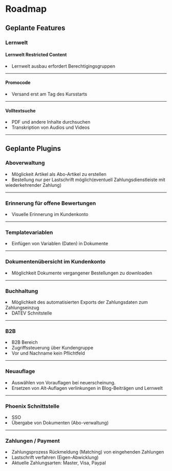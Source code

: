 # Roadmap

## Geplante Features 

### Lernwelt

#### Lernwelt Restricted Content 
<div>
    <li>Lernwelt ausbau erfordert Berechtigingsgruppen</li>
</div>
<hr>

#### Promocode
<div>
    <li>Versand erst am Tag des Kursstarts</li>
</div>
<hr>

#### Volltextsuche 
<div>
    <li>PDF und andere Inhalte durchsuchen</li>
    <li>Transkription von Audios und Videos</li>
</div>
<hr>

## Geplante Plugins

### Aboverwaltung 
<div>
    <li>Möglickeit Artikel als Abo-Artikel zu erstellen</li>
    <li>Bestellung nur per Lastschrift möglich(eventuell Zahlungsdienstleiste mit wiederkehrender Zahlung)</li>
</div>
<hr>

### Erinnerung für offene Bewertungen
<div>
    <li>Visuelle Erinnerung im Kundenkonto</li>
</div>
<hr>

### Templatevariablen
<div>
    <li>Einfügen von Variablen (Daten) in Dokumente</li>
</div>
<hr>

### Dokumentenübersicht im Kundenkonto
<div>
    <li>Möglichkeit Dokumente vergangener Bestellungen zu downloaden</li>
</div>
<hr>

### Buchhaltung
<div>
    <li>Möglichkeit des automatisierten Exports der Zahlungsdaten zum Zahlungseinzug</li>
    <li>DATEV Schnitstelle</li>
</div>
<hr>

### B2B
<div>
    <li>B2B Bereich</li>
    <li>Zugriffssteuerung über Kundengruppe</li>
    <li>Vor und Nachname kein Pflichtfeld</li>
</div>
<hr>

### Neuauflage
<div>
    <li>Auswählen von Vorauflagen bei neuerscheinung.</li>    
    <li>Ersetzen von Alt-Auflagen verlinkungen in Blog-Beiträgen und Lernwelt</li>
</div>
<hr>

### Phoenix Schnittstelle
<div>
    <li>SSO</li>    
    <li>Übergabe von Dokumenten (Abo-verwaltung)</li>
</div>
<hr>

### Zahlungen / Payment
<div>
    <li>Zahlungsprozess Rückmeldung (Matching) von eingehenden Zahlungen</li>    
    <li>Lastschrift verfahren (Eigen-Abwicklung)</li>
    <li>Aktuelle Zahlungsarten: Master, Visa, Paypal</li>
</div>
